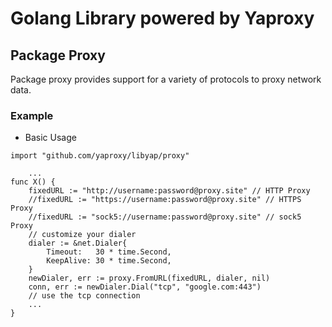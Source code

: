 # Golang Library powered by Yaproxy

## Package Proxy

Package proxy provides support for a variety of protocols to proxy network data.

### Example

* Basic Usage

```
import "github.com/yaproxy/libyap/proxy"
    
    ...
func X() {
    fixedURL := "http://username:password@proxy.site" // HTTP Proxy
    //fixedURL := "https://username:password@proxy.site" // HTTPS Proxy
    //fixedURL := "sock5://username:password@proxy.site" // sock5 Proxy
    // customize your dialer
    dialer := &net.Dialer{
        Timeout:   30 * time.Second,
        KeepAlive: 30 * time.Second,
    }
    newDialer, err := proxy.FromURL(fixedURL, dialer, nil)
    conn, err := newDialer.Dial("tcp", "google.com:443")
    // use the tcp connection
    ...
}
```
